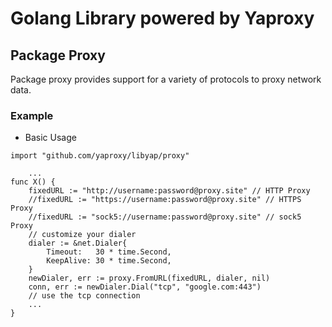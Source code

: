 # Golang Library powered by Yaproxy

## Package Proxy

Package proxy provides support for a variety of protocols to proxy network data.

### Example

* Basic Usage

```
import "github.com/yaproxy/libyap/proxy"
    
    ...
func X() {
    fixedURL := "http://username:password@proxy.site" // HTTP Proxy
    //fixedURL := "https://username:password@proxy.site" // HTTPS Proxy
    //fixedURL := "sock5://username:password@proxy.site" // sock5 Proxy
    // customize your dialer
    dialer := &net.Dialer{
        Timeout:   30 * time.Second,
        KeepAlive: 30 * time.Second,
    }
    newDialer, err := proxy.FromURL(fixedURL, dialer, nil)
    conn, err := newDialer.Dial("tcp", "google.com:443")
    // use the tcp connection
    ...
}
```
